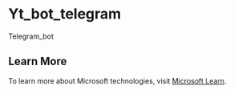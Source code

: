 # Yt_bot_telegram
Telegram_bot
## Learn More

To learn more about Microsoft technologies, visit [Microsoft Learn](https://docs.microsoft.com/en-us/learn/?wt.mc_id=studentamb_351285).
